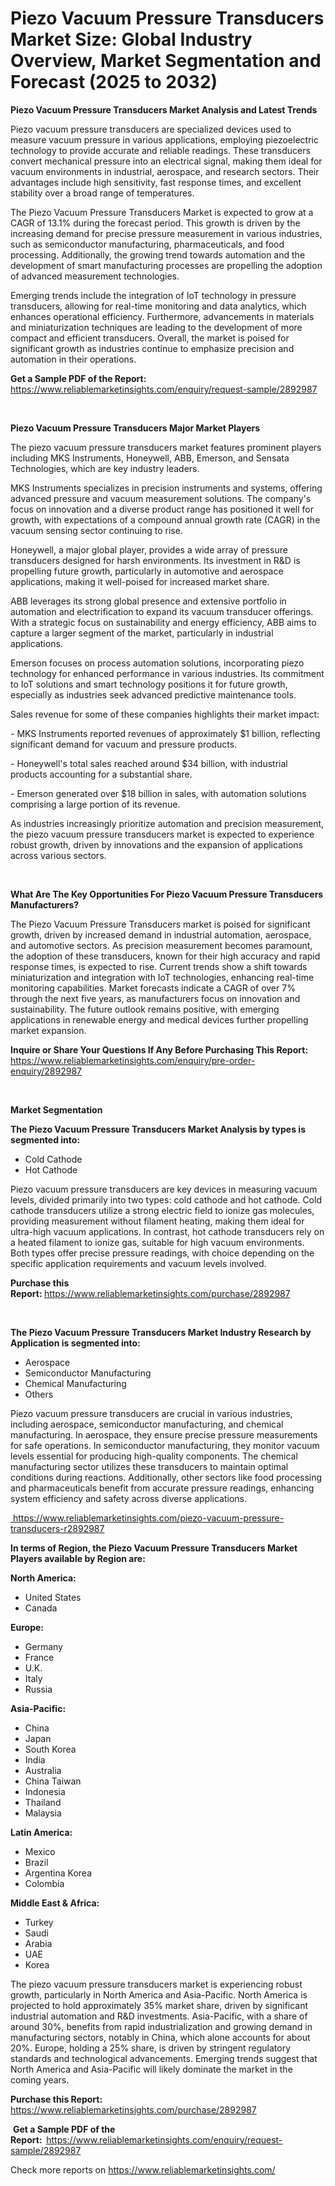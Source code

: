 <p><h1>Piezo Vacuum Pressure Transducers Market Size: Global Industry Overview, Market Segmentation and Forecast (2025 to 2032)</h1></p><p><strong>Piezo Vacuum Pressure Transducers Market Analysis and Latest Trends</strong></p>
<p><p>Piezo vacuum pressure transducers are specialized devices used to measure vacuum pressure in various applications, employing piezoelectric technology to provide accurate and reliable readings. These transducers convert mechanical pressure into an electrical signal, making them ideal for vacuum environments in industrial, aerospace, and research sectors. Their advantages include high sensitivity, fast response times, and excellent stability over a broad range of temperatures.</p><p>The Piezo Vacuum Pressure Transducers Market is expected to grow at a CAGR of 13.1% during the forecast period. This growth is driven by the increasing demand for precise pressure measurement in various industries, such as semiconductor manufacturing, pharmaceuticals, and food processing. Additionally, the growing trend towards automation and the development of smart manufacturing processes are propelling the adoption of advanced measurement technologies.</p><p>Emerging trends include the integration of IoT technology in pressure transducers, allowing for real-time monitoring and data analytics, which enhances operational efficiency. Furthermore, advancements in materials and miniaturization techniques are leading to the development of more compact and efficient transducers. Overall, the market is poised for significant growth as industries continue to emphasize precision and automation in their operations.</p></p>
<p><strong>Get a Sample PDF of the Report:&nbsp;</strong> <a href="https://www.reliablemarketinsights.com/enquiry/request-sample/2892987?utm_campaign=3295&utm_medium=2&utm_source=Github&utm_content=ia&utm_term=15032025&utm_id=piezo-vacuum-pressure-transducers">https://www.reliablemarketinsights.com/enquiry/request-sample/2892987</a></p>
<p>&nbsp;</p>
<p><strong>Piezo Vacuum Pressure Transducers Major Market Players</strong></p>
<p><p>The piezo vacuum pressure transducers market features prominent players including MKS Instruments, Honeywell, ABB, Emerson, and Sensata Technologies, which are key industry leaders. </p><p>MKS Instruments specializes in precision instruments and systems, offering advanced pressure and vacuum measurement solutions. The company's focus on innovation and a diverse product range has positioned it well for growth, with expectations of a compound annual growth rate (CAGR) in the vacuum sensing sector continuing to rise.</p><p>Honeywell, a major global player, provides a wide array of pressure transducers designed for harsh environments. Its investment in R&D is propelling future growth, particularly in automotive and aerospace applications, making it well-poised for increased market share.</p><p>ABB leverages its strong global presence and extensive portfolio in automation and electrification to expand its vacuum transducer offerings. With a strategic focus on sustainability and energy efficiency, ABB aims to capture a larger segment of the market, particularly in industrial applications.</p><p>Emerson focuses on process automation solutions, incorporating piezo technology for enhanced performance in various industries. Its commitment to IoT solutions and smart technology positions it for future growth, especially as industries seek advanced predictive maintenance tools.</p><p>Sales revenue for some of these companies highlights their market impact: </p><p>- MKS Instruments reported revenues of approximately $1 billion, reflecting significant demand for vacuum and pressure products.</p><p>- Honeywell's total sales reached around $34 billion, with industrial products accounting for a substantial share.</p><p>- Emerson generated over $18 billion in sales, with automation solutions comprising a large portion of its revenue.</p><p>As industries increasingly prioritize automation and precision measurement, the piezo vacuum pressure transducers market is expected to experience robust growth, driven by innovations and the expansion of applications across various sectors.</p></p>
<p>&nbsp;</p>
<p><strong>What Are The Key Opportunities For Piezo Vacuum Pressure Transducers Manufacturers?</strong></p>
<p><p>The Piezo Vacuum Pressure Transducers market is poised for significant growth, driven by increased demand in industrial automation, aerospace, and automotive sectors. As precision measurement becomes paramount, the adoption of these transducers, known for their high accuracy and rapid response times, is expected to rise. Current trends show a shift towards miniaturization and integration with IoT technologies, enhancing real-time monitoring capabilities. Market forecasts indicate a CAGR of over 7% through the next five years, as manufacturers focus on innovation and sustainability. The future outlook remains positive, with emerging applications in renewable energy and medical devices further propelling market expansion.</p></p>
<p><strong>Inquire or Share Your Questions If Any Before Purchasing This Report:</strong> <a href="https://www.reliablemarketinsights.com/enquiry/pre-order-enquiry/2892987?utm_campaign=3295&utm_medium=2&utm_source=Github&utm_content=ia&utm_term=15032025&utm_id=piezo-vacuum-pressure-transducers">https://www.reliablemarketinsights.com/enquiry/pre-order-enquiry/2892987</a></p>
<p>&nbsp;</p>
<p><strong>Market Segmentation</strong></p>
<p><strong>The Piezo Vacuum Pressure Transducers Market Analysis by types is segmented into:</strong></p>
<p><ul><li>Cold Cathode</li><li>Hot Cathode</li></ul></p>
<p><p>Piezo vacuum pressure transducers are key devices in measuring vacuum levels, divided primarily into two types: cold cathode and hot cathode. Cold cathode transducers utilize a strong electric field to ionize gas molecules, providing measurement without filament heating, making them ideal for ultra-high vacuum applications. In contrast, hot cathode transducers rely on a heated filament to ionize gas, suitable for high vacuum environments. Both types offer precise pressure readings, with choice depending on the specific application requirements and vacuum levels involved.</p></p>
<p><strong>Purchase this Report:&nbsp;</strong><a href="https://www.reliablemarketinsights.com/purchase/2892987?utm_campaign=3295&utm_medium=2&utm_source=Github&utm_content=ia&utm_term=15032025&utm_id=piezo-vacuum-pressure-transducers">https://www.reliablemarketinsights.com/purchase/2892987</a></p>
<p>&nbsp;</p>
<p><strong>The Piezo Vacuum Pressure Transducers Market Industry Research by Application is segmented into:</strong></p>
<p><ul><li>Aerospace</li><li>Semiconductor Manufacturing</li><li>Chemical Manufacturing</li><li>Others</li></ul></p>
<p><p>Piezo vacuum pressure transducers are crucial in various industries, including aerospace, semiconductor manufacturing, and chemical manufacturing. In aerospace, they ensure precise pressure measurements for safe operations. In semiconductor manufacturing, they monitor vacuum levels essential for producing high-quality components. The chemical manufacturing sector utilizes these transducers to maintain optimal conditions during reactions. Additionally, other sectors like food processing and pharmaceuticals benefit from accurate pressure readings, enhancing system efficiency and safety across diverse applications.</p></p>
<p><a href="https://www.reliablemarketinsights.com/piezo-vacuum-pressure-transducers-r2892987?utm_campaign=3295&utm_medium=2&utm_source=Github&utm_content=ia&utm_term=15032025&utm_id=piezo-vacuum-pressure-transducers">&nbsp;https://www.reliablemarketinsights.com/piezo-vacuum-pressure-transducers-r2892987</a></p>
<p><strong>In terms of Region, the Piezo Vacuum Pressure Transducers Market Players available by Region are:</strong></p>
<p>
    <p> <strong> North America: </strong>
        <ul>
            <li>United States</li>
            <li>Canada</li>
        </ul>
        </p> 
    <p> <strong> Europe: </strong>
        <ul>
            <li>Germany</li>
            <li>France</li>
            <li>U.K.</li>
            <li>Italy</li>
            <li>Russia</li>
        </ul>
        </p> 
    <p> <strong> Asia-Pacific: </strong>
        <ul>
            <li>China</li>
            <li>Japan</li>
            <li>South Korea</li>
            <li>India</li>
            <li>Australia</li>
            <li>China Taiwan</li>
            <li>Indonesia</li>
            <li>Thailand</li>
            <li>Malaysia</li>
        </ul>
        </p> 
    <p> <strong> Latin America: </strong>
        <ul>
            <li>Mexico</li>
            <li>Brazil</li>
            <li>Argentina Korea</li>
            <li>Colombia</li>
        </ul>
        </p> 
    <p> <strong> Middle East & Africa: </strong>
        <ul>
            <li>Turkey</li>
            <li>Saudi</li>
            <li>Arabia</li>
            <li>UAE</li>
            <li>Korea</li>
        </ul>
    </p>
    </p>
<p><p>The piezo vacuum pressure transducers market is experiencing robust growth, particularly in North America and Asia-Pacific. North America is projected to hold approximately 35% market share, driven by significant industrial automation and R&D investments. Asia-Pacific, with a share of around 30%, benefits from rapid industrialization and growing demand in manufacturing sectors, notably in China, which alone accounts for about 20%. Europe, holding a 25% share, is driven by stringent regulatory standards and technological advancements. Emerging trends suggest that North America and Asia-Pacific will likely dominate the market in the coming years.</p></p>
<p><strong>Purchase this Report: </strong><a href="https://www.reliablemarketinsights.com/purchase/2892987?utm_campaign=3295&utm_medium=2&utm_source=Github&utm_content=ia&utm_term=15032025&utm_id=piezo-vacuum-pressure-transducers">https://www.reliablemarketinsights.com/purchase/2892987</a></p>
<p>&nbsp;<strong>Get a Sample PDF of the Report:&nbsp;&nbsp;</strong><a href="https://www.reliablemarketinsights.com/enquiry/request-sample/2892987?utm_campaign=3295&utm_medium=2&utm_source=Github&utm_content=ia&utm_term=15032025&utm_id=piezo-vacuum-pressure-transducers">https://www.reliablemarketinsights.com/enquiry/request-sample/2892987</a></p>
<p><strong></strong></p>
<p>Check more reports on <a href="https://www.reliablemarketinsights.com/?utm_campaign=3295&utm_medium=2&utm_source=Github&utm_content=ia&utm_term=15032025&utm_id=piezo-vacuum-pressure-transducers">https://www.reliablemarketinsights.com/</a></p>
